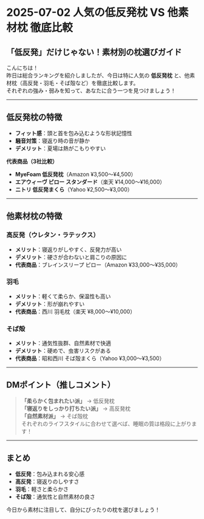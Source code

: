 # 2025-07-02 人気の低反発枕 VS 他素材枕 徹底比較

## 「低反発」だけじゃない！素材別の枕選びガイド

こんにちは！  
昨日は総合ランキングを紹介しましたが、今日は特に人気の **低反発枕** と、他素材枕（高反発・羽毛・そば殻など）を徹底比較します。  
それぞれの強み・弱みを知って、あなたに合う一つを見つけましょう！

---

## 低反発枕の特徴
- **フィット感**：頭と首を包み込むような形状記憶性
- **騒音対策**：寝返り時の音が静か
- **デメリット**：夏場は熱がこもりやすい

**代表商品（3社比較）**
- **MyeFoam 低反発枕**（Amazon ¥3,500〜¥4,500）
- **エアウィーヴ ピロー スタンダード**（楽天 ¥14,000〜¥16,000）
- **ニトリ 低反発まくら**（Yahoo ¥2,500〜¥3,000）

---

## 他素材枕の特徴

### 高反発（ウレタン・ラテックス）
- **メリット**：寝返りがしやすく、反発力が高い
- **デメリット**：硬さが合わないと肩こりの原因に
- **代表商品**：ブレインスリープ ピロー（Amazon ¥33,000〜¥35,000）

### 羽毛
- **メリット**：軽くて柔らか、保温性も高い
- **デメリット**：形が崩れやすい
- **代表商品**：西川 羽毛枕（楽天 ¥8,000〜¥10,000）

### そば殻
- **メリット**：通気性抜群、自然素材で快適
- **デメリット**：硬めで、虫害リスクがある
- **代表商品**：昭和西川 そば殻まくら（Yahoo ¥3,000〜¥3,500）

---

## DMポイント（推しコメント）
> **「柔らかく包まれたい派」** → 低反発枕  
> **「寝返りをしっかり打ちたい派」** → 高反発枕  
> **「自然素材派」** → そば殻枕  
> それぞれのライフスタイルに合わせて選べば、睡眠の質は格段に上がります！

---

## まとめ
- **低反発**：包み込まれる安心感
- **高反発**：寝返りのしやすさ
- **羽毛**：軽さと柔らかさ
- **そば殻**：通気性と自然素材の良さ

今日から素材に注目して、自分にぴったりの枕を選びましょう！
